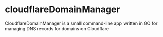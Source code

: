 # cloudflareDomainManager

CloudflareDomainManager is a small command-line app written in GO for managing DNS records for domains on Cloudflare
